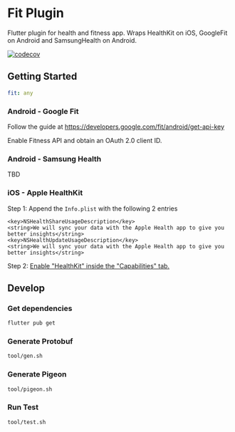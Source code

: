 # Fit Plugin

Flutter plugin for health and fitness app. Wraps HealthKit on iOS, GoogleFit on Android and SamsungHealth on Android.


[![codecov](https://codecov.io/gh/dietfriends/fit/branch/main/graph/badge.svg?token=9LZIZBPAFJ)](https://codecov.io/gh/dietfriends/fit)

## Getting Started

```yaml
fit: any
```

### Android - Google Fit
Follow the guide at https://developers.google.com/fit/android/get-api-key


Enable Fitness API and obtain an OAuth 2.0 client ID.

### Android - Samsung Health
TBD

### iOS - Apple HealthKit

Step 1: Append the `Info.plist` with the following 2 entries

```
<key>NSHealthShareUsageDescription</key>
<string>We will sync your data with the Apple Health app to give you better insights</string>
<key>NSHealthUpdateUsageDescription</key>
<string>We will sync your data with the Apple Health app to give you better insights</string>
```

Step 2: [Enable "HealthKit" inside the "Capabilities" tab.](https://developer.apple.com/documentation/healthkit/setting_up_healthkit)


## Develop

### Get dependencies
```bash
flutter pub get
```

### Generate Protobuf 

```bash
tool/gen.sh
```

### Generate Pigeon

```bash
tool/pigeon.sh
```

### Run Test

```bash
tool/test.sh
```